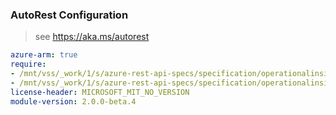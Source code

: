 ### AutoRest Configuration

> see https://aka.ms/autorest

``` yaml
azure-arm: true
require:
- /mnt/vss/_work/1/s/azure-rest-api-specs/specification/operationalinsights/resource-manager/readme.md
- /mnt/vss/_work/1/s/azure-rest-api-specs/specification/operationalinsights/resource-manager/readme.go.md
license-header: MICROSOFT_MIT_NO_VERSION
module-version: 2.0.0-beta.4
```